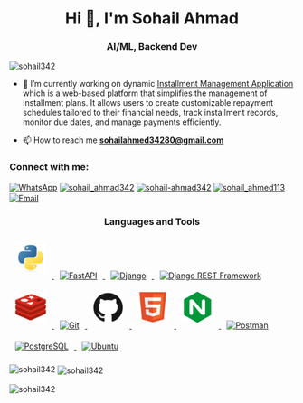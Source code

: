 <h1 align="center">Hi 👋, I'm Sohail Ahmad</h1>
<h3 align="center">AI/ML, Backend Dev</h3>

<p align="left"> <a href="https://github.com/ryo-ma/github-profile-trophy"><img src="https://github-profile-trophy.vercel.app/?username=sohail342" alt="sohail342" /></a> </p>

- 🌱 I’m currently working on dynamic [Installment Management Application](https://github.com/Sohail342/Full-Stack-Installment-Web-App) which is a web-based platform that simplifies the management of installment plans. It allows users to create customizable repayment schedules tailored to their financial needs, track installment records, monitor due dates, and manage payments efficiently.

- 📫 How to reach me **sohailahmed34280@gmail.com**

<h3 align="left">Connect with me:</h3>
<p align="left">
<a href="https://wa.me/+923428041928" target="blank"><img align="center" src="https://img.icons8.com/color/48/000000/whatsapp.png" alt="WhatsApp" height="30" width="40" /></a>
<a href="https://www.hackerrank.com/sohail_ahmad342" target="blank"><img align="center" src="https://raw.githubusercontent.com/rahuldkjain/github-profile-readme-generator/master/src/images/icons/Social/hackerrank.svg" alt="sohail_ahmad342" height="30" width="40" /></a>
<a href="https://www.linkedin.com/in/sohailahmad3428041928/" target="blank"><img align="center" src="https://raw.githubusercontent.com/rahuldkjain/github-profile-readme-generator/master/src/images/icons/Social/linked-in-alt.svg" alt="sohail-ahmad342" height="30" width="40" /></a>
<a href="https://instagram.com/sohail_ahmed113" target="blank"><img align="center" src="https://raw.githubusercontent.com/rahuldkjain/github-profile-readme-generator/master/src/images/icons/Social/instagram.svg" alt="sohail_ahmed113" height="30" width="40" /></a>
<a href="mailto:sohailahmad342@gmail.com" target="blank"><img align="center" src="https://img.icons8.com/ios-filled/50/000000/email-open.png" alt="Email" height="30" width="40" /></a>
</p>

<h3 align="center">Languages and Tools</h3>

<p align="left">
  <a href="https://www.python.org" target="_blank" rel="noreferrer">
    <img src="https://raw.githubusercontent.com/devicons/devicon/master/icons/python/python-original.svg" alt="Python" width="55" height="55" style="margin: 10px;"/>
  </a>
  <a href="https://fastapi.tiangolo.com/" target="_blank" rel="noreferrer">
    <img src="https://fastapi.tiangolo.com/img/logo-margin/logo-teal.png" alt="FastAPI" width="75" height="75" style="margin: 10px;"/>
  </a>
  <a href="https://www.djangoproject.com/" target="_blank" rel="noreferrer">
    <img src="https://cdn.worldvectorlogo.com/logos/django.svg" alt="Django" width="55" height="55" style="margin: 10px;"/>
  </a>
  <a href="https://www.django-rest-framework.org/" target="_blank" rel="noreferrer">
    <img src="https://www.django-rest-framework.org/img/logo.png" alt="Django REST Framework" width="55" height="55" style="margin: 10px;"/>
  </a>
  <a href="https://redis.io/" target="_blank" rel="noreferrer">
    <img src="https://raw.githubusercontent.com/devicons/devicon/master/icons/redis/redis-original.svg" alt="Redis" width="55" height="55" style="margin: 10px;"/>
  </a>
  <a href="https://git-scm.com/" target="_blank" rel="noreferrer">
    <img src="https://www.vectorlogo.zone/logos/git-scm/git-scm-icon.svg" alt="Git" width="55" height="55" style="margin: 10px;"/>
  </a>
  <a href="https://github.com" target="_blank" rel="noreferrer">
    <img src="https://raw.githubusercontent.com/devicons/devicon/master/icons/github/github-original.svg" alt="GitHub" width="55" height="55" style="margin: 10px;"/>
  </a>
  <a href="https://developer.mozilla.org/en-US/docs/Web/HTML" target="_blank" rel="noreferrer">
    <img src="https://raw.githubusercontent.com/devicons/devicon/master/icons/html5/html5-original.svg" alt="HTML5" width="55" height="55" style="margin: 10px;"/>
  </a>
  <a href="https://www.nginx.com/" target="_blank" rel="noreferrer">
    <img src="https://raw.githubusercontent.com/devicons/devicon/master/icons/nginx/nginx-original.svg" alt="Nginx" width="55" height="55" style="margin: 10px;"/>
  </a>
  <a href="https://www.postman.com/" target="_blank" rel="noreferrer">
    <img src="https://www.vectorlogo.zone/logos/getpostman/getpostman-icon.svg" alt="Postman" width="55" height="55" style="margin: 10px;"/>
  </a>
  <a href="https://www.postgresql.org" target="_blank" rel="noreferrer">
    <img src="https://cdn.worldvectorlogo.com/logos/postgresql.svg" alt="PostgreSQL" width="55" height="55" style="margin: 10px;"/>
  </a>
   <a href="https://ubuntu.com/" target="_blank" rel="noreferrer">
  <img src="https://assets.ubuntu.com/v1/29985a98-ubuntu-logo32.png" alt="Ubuntu" width="55" height="55" style="margin: 10px;"/>
</a>
</p>

<style>
  p a img:hover {
    transform: scale(1.2);
    transition: transform 0.3s ease;
  }
</style>



<p><img align="left" src="https://github-readme-stats.vercel.app/api/top-langs?username=sohail342&show_icons=true&locale=en&layout=compact" alt="sohail342" /></p>

<p>&nbsp;<img align="center" src="https://github-readme-stats.vercel.app/api?username=sohail342&show_icons=true&locale=en" alt="sohail342" /></p>

<p><img align="center" src="https://github-readme-streak-stats.herokuapp.com/?user=sohail342&" alt="sohail342" /></p>
